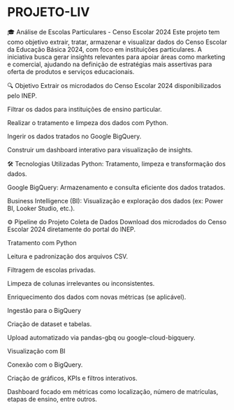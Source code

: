 # PROJETO-LIV

🎓 Análise de Escolas Particulares - Censo Escolar 2024
Este projeto tem como objetivo extrair, tratar, armazenar e visualizar dados do Censo Escolar da Educação Básica 2024, com foco em instituições particulares. A iniciativa busca gerar insights relevantes para apoiar áreas como marketing e comercial, ajudando na definição de estratégias mais assertivas para oferta de produtos e serviços educacionais.

🔍 Objetivo
Extrair os microdados do Censo Escolar 2024 disponibilizados pelo INEP.

Filtrar os dados para instituições de ensino particular.

Realizar o tratamento e limpeza dos dados com Python.

Ingerir os dados tratados no Google BigQuery.

Construir um dashboard interativo para visualização de insights.

🛠️ Tecnologias Utilizadas
Python: Tratamento, limpeza e transformação dos dados.

Google BigQuery: Armazenamento e consulta eficiente dos dados tratados.

Business Intelligence (BI): Visualização e exploração dos dados (ex: Power BI, Looker Studio, etc.).

⚙️ Pipeline do Projeto
Coleta de Dados
Download dos microdados do Censo Escolar 2024 diretamente do portal do INEP.

Tratamento com Python

Leitura e padronização dos arquivos CSV.

Filtragem de escolas privadas.

Limpeza de colunas irrelevantes ou inconsistentes.

Enriquecimento dos dados com novas métricas (se aplicável).

Ingestão para o BigQuery

Criação de dataset e tabelas.

Upload automatizado via pandas-gbq ou google-cloud-bigquery.

Visualização com BI

Conexão com o BigQuery.

Criação de gráficos, KPIs e filtros interativos.

Dashboard focado em métricas como localização, número de matrículas, etapas de ensino, entre outros.
